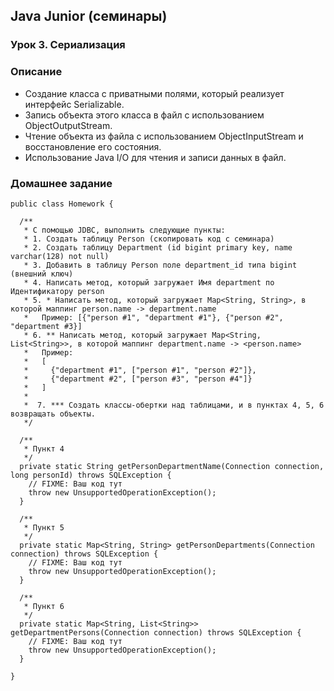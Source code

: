 ## Java Junior (семинары)

### Урок 3. Сериализация

### Описание
- Создание класса с приватными полями, который реализует интерфейс Serializable.
- Запись объекта этого класса в файл с использованием ObjectOutputStream.
- Чтение объекта из файла с использованием ObjectInputStream и восстановление его состояния.
- Использование Java I/O для чтения и записи данных в файл.

### Домашнее задание 

```
public class Homework {

  /**
   * С помощью JDBC, выполнить следующие пункты:
   * 1. Создать таблицу Person (скопировать код с семинара)
   * 2. Создать таблицу Department (id bigint primary key, name varchar(128) not null)
   * 3. Добавить в таблицу Person поле department_id типа bigint (внешний ключ)
   * 4. Написать метод, который загружает Имя department по Идентификатору person
   * 5. * Написать метод, который загружает Map<String, String>, в которой маппинг person.name -> department.name
   *   Пример: [{"person #1", "department #1"}, {"person #2", "department #3}]
   * 6. ** Написать метод, который загружает Map<String, List<String>>, в которой маппинг department.name -> <person.name>
   *   Пример:
   *   [
   *     {"department #1", ["person #1", "person #2"]},
   *     {"department #2", ["person #3", "person #4"]}
   *   ]
   *   
   *  7. *** Создать классы-обертки над таблицами, и в пунктах 4, 5, 6 возвращать объекты.
   */

  /**
   * Пункт 4
   */
  private static String getPersonDepartmentName(Connection connection, long personId) throws SQLException {
    // FIXME: Ваш код тут
    throw new UnsupportedOperationException();
  }

  /**
   * Пункт 5
   */
  private static Map<String, String> getPersonDepartments(Connection connection) throws SQLException {
    // FIXME: Ваш код тут
    throw new UnsupportedOperationException();
  }

  /**
   * Пункт 6
   */
  private static Map<String, List<String>> getDepartmentPersons(Connection connection) throws SQLException {
    // FIXME: Ваш код тут
    throw new UnsupportedOperationException();
  }

}
```